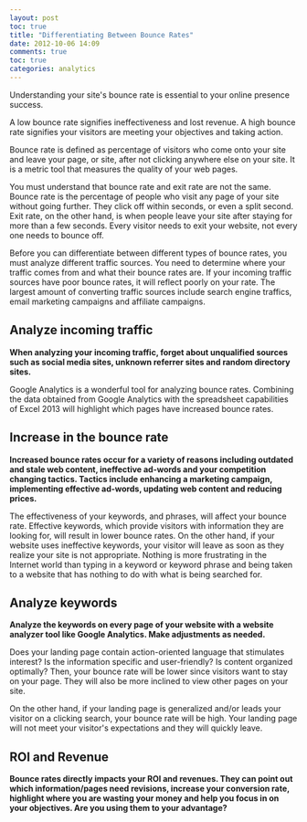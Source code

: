 ```yaml
---
layout: post
toc: true
title: "Differentiating Between Bounce Rates"
date: 2012-10-06 14:09
comments: true
toc: true
categories: analytics
---
```


Understanding your site's bounce rate is essential to your online presence success.

A low bounce rate signifies ineffectiveness and lost revenue. A high bounce rate signifies your visitors are meeting your objectives and taking action.

Bounce rate is defined as percentage of visitors who come onto your site and leave your page, or site, after not clicking anywhere else on your site. It is a metric tool that measures the quality of your web pages.

You must understand that bounce rate and exit rate are not the same. Bounce rate is the percentage of people who visit any page of your site without going further. They click off within seconds, or even a split second. Exit rate, on the other hand, is when people leave your site after staying for more than a few seconds. Every visitor needs to exit your website, not every one needs to bounce off.

Before you can differentiate between different types of bounce rates, you must analyze different traffic sources. You need to determine where your traffic comes from and what their bounce rates are. If your incoming traffic sources have poor bounce rates, it will reflect poorly on your rate. The largest amount of converting traffic sources include search engine traffics, email marketing campaigns and affiliate campaigns.

## Analyze incoming traffic

**When analyzing your incoming traffic, forget about unqualified sources such as social media sites, unknown referrer sites and random directory sites.**

Google Analytics is a wonderful tool for analyzing bounce rates. Combining the data obtained from Google Analytics with the spreadsheet capabilities of Excel 2013 will highlight which pages have increased bounce rates.

## Increase in the bounce rate

**Increased bounce rates occur for a variety of reasons including outdated and stale web content, ineffective ad-words and your competition changing tactics. Tactics include enhancing a marketing campaign, implementing effective ad-words, updating web content and reducing prices.**

The effectiveness of your keywords, and phrases, will affect your bounce rate. Effective keywords, which provide visitors with information they are looking for, will result in lower bounce rates. On the other hand, if your website uses ineffective keywords, your visitor will leave as soon as they realize your site is not appropriate. Nothing is more frustrating in the Internet world than typing in a keyword or keyword phrase and being taken to a website that has nothing to do with what is being searched for.

## Analyze keywords

**Analyze the keywords on every page of your website with a website analyzer tool like Google Analytics. Make adjustments as needed.**

Does your landing page contain action-oriented language that stimulates interest? Is the information specific and user-friendly? Is content organized optimally? Then, your bounce rate will be lower since visitors want to stay on your page. They will also be more inclined to view other pages on your site.

On the other hand, if your landing page is generalized and/or leads your visitor on a clicking search, your bounce rate will be high. Your landing page will not meet your visitor's expectations and they will quickly leave.

## ROI and Revenue

**Bounce rates directly impacts your ROI and revenues. They can point out which information/pages need revisions, increase your conversion rate, highlight where you are wasting your money and help you focus in on your objectives. Are you using them to your advantage?**